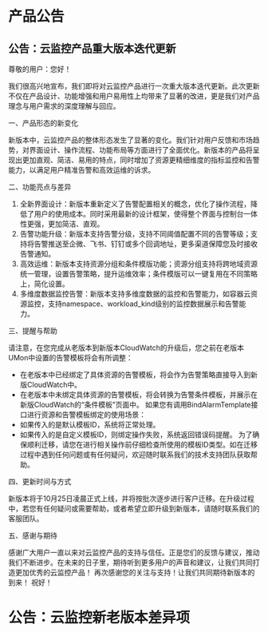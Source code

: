 # 产品公告

## 公告：云监控产品重大版本迭代更新
尊敬的用户：您好！

我们很高兴地宣布，我们即将对云监控产品进行一次重大版本迭代更新。此次更新不仅在产品设计、功能增强和用户易用性上均带来了显著的改进，更是我们对产品理念与用户需求的深度理解与回应。

一、产品形态的新变化

新版本中，云监控产品的整体形态发生了显著的变化。我们针对用户反馈和市场趋势，对界面设计、操作流程、功能布局等方面进行了全面优化。新版本的产品将呈现出更加直观、简洁、易用的特点，同时增加了资源更精细维度的指标监控和告警能力，以满足用户精准告警和高效运维的诉求。

二、功能亮点与差异
1. 全新界面设计：新版本重新定义了告警配置相关的概念，优化了操作流程，降低了用户的使用成本。同时采用最新的设计框架，使得整个界面与控制台一体性更强，更加简洁、直观。
2. 告警功能升级：新版本支持告警分级，支持不同阈值配置不同的告警等级；支持将告警推送至企微、飞书、钉钉或多个回调地址，更多渠道保障您及时接收告警通知。
3. 高效运维：新版本支持资源分组和条件模版功能；资源分组支持将跨地域资源统一管理，设置告警策略，提升运维效率；条件模版可以一键复用在不同策略上，简化设置。
4. 多维度数据监控告警：新版本支持多维度数据的监控和告警能力，如容器云资源监控，支持namespace、workload_kind级别的监控数据展示和告警能力。

三、提醒与帮助

请注意，在您完成从老版本到新版本CloudWatch的升级后，您之前在老版本UMon中设置的告警模板将会有所调整：
- 在老版本中已经绑定了具体资源的告警模板，将会作为告警策略直接导入到新版CloudWatch中。
- 在老版本中未绑定具体资源的告警模板，将会转换为告警条件模板，并展示在新版CloudWatch的“条件模板”页面中。
如果您有调用BindAlarmTemplate接口进行资源和告警模板绑定的使用场景：
- 如果传入的是默认模板ID，系统将正常处理。
- 如果传入的是自定义模板ID，则绑定操作失败，系统返回错误码提醒。
为了确保顺利迁移，请您在进行相关操作前仔细检查所使用的模板ID类型。如在迁移过程中遇到任何问题或有任何疑问，欢迎随时联系我们的技术支持团队获取帮助。

四、更新时间与方式

新版本将于10月25日凌晨正式上线，并将按批次逐步进行客户迁移。在升级过程中，若您有任何疑问或需要帮助，或者希望立即升级到新版本，请随时联系我们的客服团队。

五、感谢与期待

感谢广大用户一直以来对云监控产品的支持与信任。正是您们的反馈与建议，推动我们不断进步。在未来的日子里，期待听到更多用户的声音和建议，让我们共同打造更加优秀的云监控产品！
再次感谢您的关注与支持！让我们共同期待新版本的到来！
祝好！

# 公告：云监控新老版本差异项

